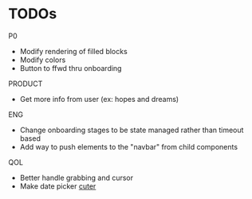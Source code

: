# TODOs

P0

- Modify rendering of filled blocks
- Modify colors
- Button to ffwd thru onboarding

PRODUCT

- Get more info from user (ex: hopes and dreams)

ENG

- Change onboarding stages to be state managed rather than timeout based
- Add way to push elements to the "navbar" from child components

QOL

- Better handle grabbing and cursor
- Make date picker [cuter](https://github.com/dubinc/dub/blob/7abb88671d68d107004678b47fecd7f7ba40d918/apps/web/ui/modals/add-edit-link-modal/expiration-section.tsx)
